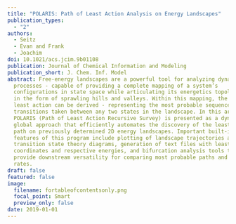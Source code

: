 ```yaml
---
title: "POLARIS: Path of Least Action Analysis on Energy Landscapes"
publication_types:
  - "2"
authors:
  - Seitz
  - Evan and Frank
  - Joachim
doi: 10.1021/acs.jcim.9b01108
publication: Journal of Chemical Information and Modeling
publication_short: J. Chem. Inf. Model
abstract: Free-energy landscapes are a powerful tool for analyzing dynamical
  processes - capable of providing a complete mapping of a system’s
  configurations in state space while articulating its energetics topologically
  in the form of sprawling hills and valleys. Within this mapping, the path of
  least action can be derived - representing the most probable sequence of
  transitions taken between any two states in the landscape. In this article,
  POLARIS (Path of Least Action Recursive Survey) is presented as a dynamic,
  global approach that efficiently automates the discovery of the least action
  path on previously determined 2D energy landscapes. Important built-in
  features of this program include plotting of landscape trajectories and
  transition state theory diagrams, generation of text files with least action
  coordinates and respective energies, and bifurcation analysis tools that
  provide downstream versatility for comparing most probable paths and reaction
  rates.
draft: false
featured: false
image:
  filename: fortableofcontentsonly.png
  focal_point: Smart
  preview_only: false
date: 2019-01-01
---
```

